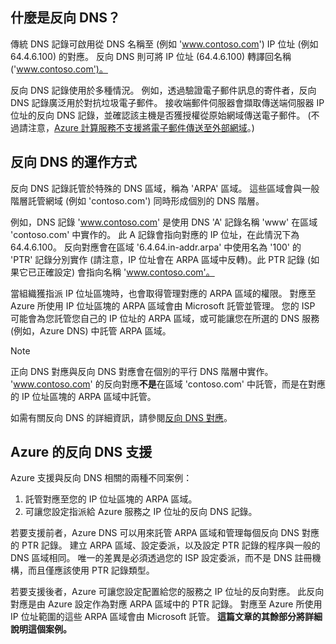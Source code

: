 ## <a name="what-is-reverse-dns"></a>什麼是反向 DNS？

傳統 DNS 記錄可啟用從 DNS 名稱至 (例如 'www.contoso.com') IP 位址 (例如 64.4.6.100) 的對應。  反向 DNS 則可將 IP 位址 (64.4.6.100) 轉譯回名稱 ('www.contoso.com')。

反向 DNS 記錄使用於多種情況。 例如，透過驗證電子郵件訊息的寄件者，反向 DNS 記錄廣泛用於對抗垃圾電子郵件。  接收端郵件伺服器會擷取傳送端伺服器 IP 位址的反向 DNS 記錄，並確認該主機是否獲授權從原始網域傳送電子郵件。 (不過請注意，[Azure 計算服務不支援將電子郵件傳送至外部網域](https://blogs.msdn.microsoft.com/mast/2016/04/04/sending-e-mail-from-azure-compute-resource-to-external-domains/)。)

## <a name="how-reverse-dns-works"></a>反向 DNS 的運作方式

反向 DNS 記錄託管於特殊的 DNS 區域，稱為 'ARPA' 區域。  這些區域會與一般階層託管網域 (例如 'contoso.com') 同時形成個別的 DNS 階層。

例如，DNS 記錄 'www.contoso.com' 是使用 DNS 'A' 記錄名稱 'www' 在區域 'contoso.com' 中實作的。  此 A 記錄會指向對應的 IP 位址，在此情況下為 64.4.6.100。  反向對應會在區域 '6.4.64.in-addr.arpa' 中使用名為 '100' 的 'PTR' 記錄分別實作 (請注意，IP 位址會在 ARPA 區域中反轉)。此 PTR 記錄 (如果它已正確設定) 會指向名稱 'www.contoso.com'。

當組織獲指派 IP 位址區塊時，也會取得管理對應的 ARPA 區域的權限。 對應至 Azure 所使用 IP 位址區塊的 ARPA 區域會由 Microsoft 託管並管理。 您的 ISP 可能會為您託管您自己的 IP 位址的 ARPA 區域，或可能讓您在所選的 DNS 服務 (例如，Azure DNS) 中託管 ARPA 區域。

> [!NOTE]
> 正向 DNS 對應與反向 DNS 對應會在個別的平行 DNS 階層中實作。 'www.contoso.com' 的反向對應**不是**在區域 'contoso.com' 中託管，而是在對應的 IP 位址區塊的 ARPA 區域中託管。

如需有關反向 DNS 的詳細資訊，請參閱[反向 DNS 對應](http://en.wikipedia.org/wiki/Reverse_DNS_lookup)。

## <a name="azure-support-for-reverse-dns"></a>Azure 的反向 DNS 支援

Azure 支援與反向 DNS 相關的兩種不同案例：

1. 託管對應至您的 IP 位址區塊的 ARPA 區域。
2. 可讓您設定指派給 Azure 服務之 IP 位址的反向 DNS 記錄。

若要支援前者，Azure DNS 可以用來託管 ARPA 區域和管理每個反向 DNS 對應的 PTR 記錄。  建立 ARPA 區域、設定委派，以及設定 PTR 記錄的程序與一般的 DNS 區域相同。  唯一的差異是必須透過您的 ISP 設定委派，而不是 DNS 註冊機構，而且僅應該使用 PTR 記錄類型。

若要支援後者，Azure 可讓您設定配置給您的服務之 IP 位址的反向對應。  此反向對應是由 Azure 設定作為對應 ARPA 區域中的 PTR 記錄。  對應至 Azure 所使用 IP 位址範圍的這些 ARPA 區域會由 Microsoft 託管。 **這篇文章的其餘部分將詳細說明這個案例。**
